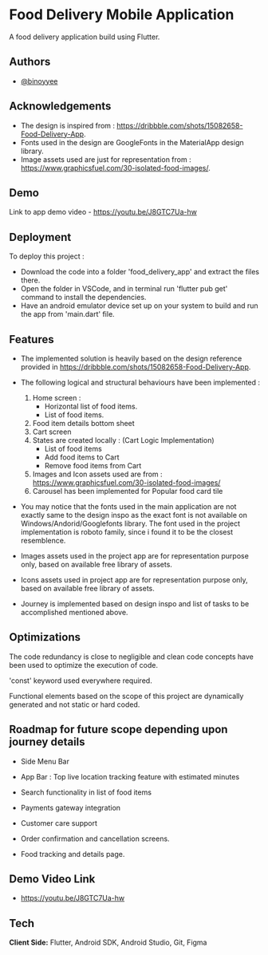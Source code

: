 
# Food Delivery Mobile Application 

A food delivery application build using Flutter. 

## Authors

- [@binoyyee](https://www.github.com/binoyyee)


## Acknowledgements

 - The design is inspired from : https://dribbble.com/shots/15082658-Food-Delivery-App.
 - Fonts used in the design are GoogleFonts in the MaterialApp design library.
 - Image assets used are just for representation from : https://www.graphicsfuel.com/30-isolated-food-images/.
 


## Demo

Link to app demo video - https://youtu.be/J8GTC7Ua-hw


## Deployment

To deploy this project : 
- Download the code into a folder 'food_delivery_app' and extract the files there. 
- Open the folder in VSCode, and in terminal run 'flutter pub get' command to install the dependencies.
- Have an android emulator device set up on your system to build and run the app from 'main.dart' file.


## Features

- The implemented solution is heavily based on the design reference provided in https://dribbble.com/shots/15082658-Food-Delivery-App.

- The following logical and structural behaviours have been implemented :
    1. Home screen : 
        - Horizontal list of food items.
        - List of food items.
    2. Food item details bottom sheet
    3. Cart screen
    4. States are created locally : (Cart Logic Implementation)
        - List of food items
        - Add food items to Cart
        - Remove food items from Cart
    5. Images and Icon assets used are from : https://www.graphicsfuel.com/30-isolated-food-images/
    6. Carousel has been implemented for Popular food card tile

- You may notice that the fonts used in the main application are not exactly same to the design inspo as the exact font is not available on Windows/Andorid/Googlefonts library. The font used in the project implementation is roboto family, since i found it to be the closest resemblence.

- Images assets used in the project app are for representation purpose only, based on available free library of assets. 

- Icons assets used in project app are for representation purpose only, based on available free library of assets. 

- Journey is implemented based on design inspo and list of tasks to be accomplished mentioned above.


## Optimizations

The code redundancy is close to negligible and clean code concepts have been used to optimize the execution of code. 

'const' keyword used everywhere required.

Functional elements based on the scope of this project are dynamically generated and not static or hard coded. 


## Roadmap for future scope depending upon journey details

- Side Menu Bar

- App Bar : Top live location tracking feature with estimated minutes 

- Search functionality in list of food items 

- Payments gateway integration

- Customer care support 

- Order confirmation and cancellation screens.

- Food tracking and details page.




## Demo Video Link 

- https://youtu.be/J8GTC7Ua-hw


## Tech 

**Client Side:** Flutter, Android SDK, Android Studio, Git, Figma


